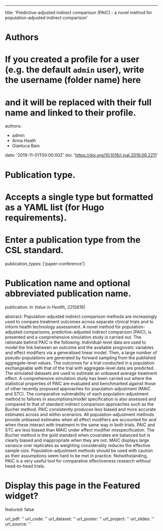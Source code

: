 ---
title: 'Predictive-adjusted indirect comparison (PAIC) - a novel method for population-adjusted indirect comparison'

# Authors
# If you created a profile for a user (e.g. the default `admin` user), write the username (folder name) here
# and it will be replaced with their full name and linked to their profile.
authors:
  - admin
  - Anna Heath
  - Gianluca Baio

date: '2019-11-01T00:00:00Z'
doi: 'https://doi.org/10.1016/j.jval.2019.09.2211'

# Publication type.
# Accepts a single type but formatted as a YAML list (for Hugo requirements).
# Enter a publication type from the CSL standard.
publication_types: ['paper-conference']

# Publication name and optional abbreviated publication name.
publication: In *Value in Health, 22*(S816)

abstract: Population-adjusted indirect comparison methods are increasingly used to compare treatment outcomes across separate clinical trials and to inform health technology assessment. A novel method for population-adjusted comparisons, predictive-adjusted indirect comparison (PAIC), is presented and a comprehensive simulation study is carried out. The rationale behind PAIC is the following. Individual-level data are used to model the link between an outcome and the available prognostic variables and effect modifiers via a generalised linear model. Then, a large number of pseudo-populations are generated by forward sampling from the published aggregate-level values. The outcomes for a trial conducted in a population exchangeable with that of the trial with aggregate-level data are predicted. The simulated datasets are used to estimate an unbiased average treatment effect. A comprehensive simulation study has been carried out where the statistical properties of PAIC are evaluated and benchmarked against those of other recently proposed approaches for population-adjustment (MAIC and STC). The comparative vulnerability of each population-adjustment method to failures in assumptions/model specification is also assessed and compared to that of standard indirect comparison approaches such as the Bucher method. PAIC consistently produces less biased and more accurate estimates across and within scenarios. All population-adjustment methods provide unbiased estimates when all effect modifiers are accounted for and when these interact with treatment in the same way in both trials. PAIC and STC are less biased than MAIC under effect modifier misspecification. The Bucher method is the gold standard when covariates are balanced but is clearly biased and inappropriate when they are not. MAIC displays large variance over replicates as weighting considerably reduces the effective sample size. Population-adjustment methods should be used with caution as their assumptions seem hard to be met in practice. Notwithstanding, PAIC is a very useful tool for comparative effectiveness research without head-to-head trials.

# Display this page in the Featured widget?
featured: false

url_pdf: ''
url_code: ''
url_dataset: ''
url_poster: ''
url_project: ''
url_slides: ''
url_source: ''
